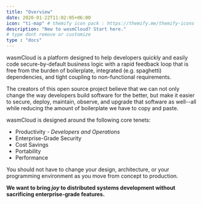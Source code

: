 ```yaml
---
title: "Overview"
date: 2020-01-22T11:02:05+06:00
icon: "ti-map" # themify icon pack : https://themify.me/themify-icons
description: "New to wasmCloud? Start here."
# type dont remove or customize
type : "docs"
---
```


wasmCloud is a platform designed to help developers quickly and easily code secure-by-default business logic with a rapid feedback loop that is free from the burden of boilerplate, integrated (e.g. spaghetti) dependencies, and tight coupling to non-functional requirements.

The creators of this open source project believe that we can not only change the way developers build software for the better, but make it easier to secure, deploy, maintain, observe, and upgrade that software as well--all while reducing the amount of boilerplate we have to copy and paste.

wasmCloud is designed around the following core tenets:

* Productivity - _Developers and Operations_
* Enterprise-Grade Security
* Cost Savings
* Portability
* Performance

You should not have to change your design, architecture, or your programming environment as you move from concept to production.

**We want to bring _joy_ to distributed systems development without sacrificing enterprise-grade features.**
